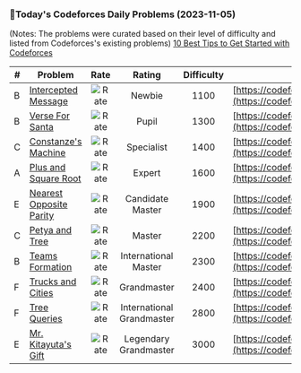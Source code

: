 ### 🌟Today's Codeforces Daily Problems (2023-11-05)
(Notes: The problems were curated based on their level of difficulty and listed from Codeforces's existing problems)
[10 Best Tips to Get Started with Codeforces](https://github.com/ika9810/Codeforces-Daily-Problems/blob/main/10%20Best%20Tips%20to%20Get%20Started%20with%20Codeforces.md)

| # | Problem | Rate| Rating | Difficulty | Contest |
|---| ----- | :--------: | :----------: | :----------: | ---------- |
|B|[Intercepted Message](https://codeforces.com/contest/950/problem/B)|![Rate](https://img.shields.io/badge/Newbie-1100-lightgrey)|Newbie|1100|[https://codeforces.com/contest/950](https://codeforces.com/contest/950)|
|B|[Verse For Santa](https://codeforces.com/contest/1279/problem/B)|![Rate](https://img.shields.io/badge/Pupil-1300-brightgreen)|Pupil|1300|[https://codeforces.com/contest/1279](https://codeforces.com/contest/1279)|
|C|[Constanze's Machine](https://codeforces.com/contest/1245/problem/C)|![Rate](https://img.shields.io/badge/Specialist-1400-9cf)|Specialist|1400|[https://codeforces.com/contest/1245](https://codeforces.com/contest/1245)|
|A|[Plus and Square Root](https://codeforces.com/contest/715/problem/A)|![Rate](https://img.shields.io/badge/Expert-1600-blue)|Expert|1600|[https://codeforces.com/contest/715](https://codeforces.com/contest/715)|
|E|[Nearest Opposite Parity](https://codeforces.com/contest/1272/problem/E)|![Rate](https://img.shields.io/badge/Candidate%20Master-1900-blueviolet)|Candidate Master|1900|[https://codeforces.com/contest/1272](https://codeforces.com/contest/1272)|
|C|[Petya and Tree](https://codeforces.com/contest/85/problem/C)|![Rate](https://img.shields.io/badge/Master-2200-orange)|Master|2200|[https://codeforces.com/contest/85](https://codeforces.com/contest/85)|
|B|[Teams Formation](https://codeforces.com/contest/878/problem/B)|![Rate](https://img.shields.io/badge/International%20Master-2300-orange)|International Master|2300|[https://codeforces.com/contest/878](https://codeforces.com/contest/878)|
|F|[Trucks and Cities](https://codeforces.com/contest/1101/problem/F)|![Rate](https://img.shields.io/badge/Grandmaster-2400-red)|Grandmaster|2400|[https://codeforces.com/contest/1101](https://codeforces.com/contest/1101)|
|F|[Tree Queries](https://codeforces.com/contest/1606/problem/F)|![Rate](https://img.shields.io/badge/International%20Grandmaster-2800-red)|International Grandmaster|2800|[https://codeforces.com/contest/1606](https://codeforces.com/contest/1606)|
|E|[Mr. Kitayuta's Gift](https://codeforces.com/contest/506/problem/E)|![Rate](https://img.shields.io/badge/Legendary%20Grandmaster-3000-red)|Legendary Grandmaster|3000|[https://codeforces.com/contest/506](https://codeforces.com/contest/506)|
